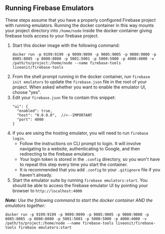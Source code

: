 ## Running Firebase Emulators
These steps assume that you have a properly configured Firebase project with running emulators.  Running the docker container in this way mounts your project directory into `/home/node` inside the docker container giving firebase tools access to your firebase project.

1. Start this docker image with the following command:
    ```
    docker run -p 9199:9199 -p 9099:9099 -p 9005:9005 -p 9000:9000 -p 8085:8085 -p 8080:8080 -p 5001:5001 -p 5000:5000 -p 4000:4000 -v /path/to/project:/home/node --name firebase-tools liveonit/firebase-tools
    ```
1. From the shell prompt running in the docker container, run `firebase init emulators` to update the `firebase.json` file in the root of your project. When asked whether you want to enable the emulator UI, choose "yes".
1. Edit your `firebase.json` file to contain this snippet:
    ```
    "ui": {
      "enabled": true,
      "host": "0.0.0.0",  //<--IMPORTANT
      "port": 4000
    }
    ```
1. If you are using the hosting emulator, you will need to run `firebase login`.
    - Follow the instructions on CLI prompt to login.  It will involve navigating to a website, authenticating to Google, and then redirecting to the firebase emulators.
    - Your login token is stored in the `.config` directory, so you won't have to repeat this step every time you start the container.
    - It is recommended that you add `.config` to your `.gitignore` file if you haven't already.
1. Start the emulator suite by running `firebase emulators:start`. You should be able to access the firebase emulator UI by pointing your browser to `http://localhost:4000`

_**Note:** Use the following command to start the docker container AND the emulators together:_
```
docker run -p 9199:9199 -p 9099:9099 -p 9005:9005 -p 9000:9000 -p 8085:8085 -p 8080:8080 -p 5001:5001 -p 5000:5000 -p 4000:4000 -v /path/to/project:/home/node --name firebase-tools liveonit/firebase-tools firebase emulators:start
```
